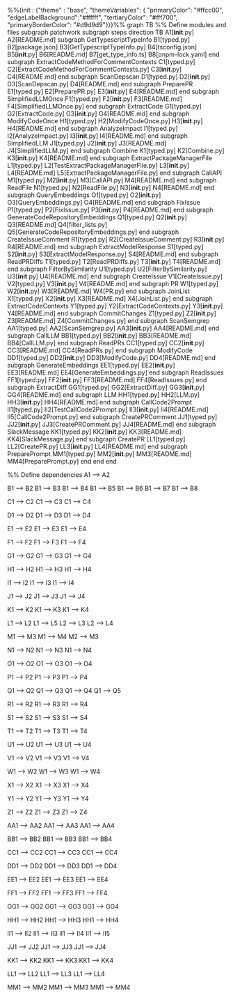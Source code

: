 %%{init : {"theme" : "base", "themeVariables": { "primaryColor": "#ffcc00", "edgeLabelBackground":"#ffffff", "tertiaryColor": "#fff700", "primaryBorderColor": "#d9d9d9"}}}%%
graph TB
  %% Define modules and files
  subgraph patchwork
    subgraph steps
      direction TB
      A1[__init__.py]
      A2[README.md]
      subgraph GetTypescriptTypeInfo
        B1[typed.py]
        B2[package.json]
        B3[GetTypescriptTypeInfo.py]
        B4[tsconfig.json]
        B5[__init__.py]
        B6[README.md]
        B7[get_type_info.ts]
        B8[pnpm-lock.yaml]
      end
      subgraph ExtractCodeMethodForCommentContexts
        C1[typed.py]
        C2[ExtractCodeMethodForCommentContexts.py]
        C3[__init__.py]
        C4[README.md]
      end
      subgraph ScanDepscan
        D1[typed.py]
        D2[__init__.py]
        D3[ScanDepscan.py]
        D4[README.md]
      end
      subgraph PreparePR
        E1[typed.py]
        E2[PreparePR.py]
        E3[__init__.py]
        E4[README.md]
      end
      subgraph SimplifiedLLMOnce
        F1[typed.py]
        F2[__init__.py]
        F3[README.md]
        F4[SimplifiedLLMOnce.py]
      end
      subgraph ExtractCode
        G1[typed.py]
        G2[ExtractCode.py]
        G3[__init__.py]
        G4[README.md]
      end
      subgraph ModifyCodeOnce
        H1[typed.py]
        H2[ModifyCodeOnce.py]
        H3[__init__.py]
        H4[README.md]
      end
      subgraph AnalyzeImpact
        I1[typed.py]
        I2[AnalyzeImpact.py]
        I3[__init__.py]
        I4[README.md]
      end
      subgraph SimplifiedLLM
        J1[typed.py]
        J2[__init__.py]
        J3[README.md]
        J4[SimplifiedLLM.py]
      end
      subgraph Combine
        K1[typed.py]
        K2[Combine.py]
        K3[__init__.py]
        K4[README.md]
      end
      subgraph ExtractPackageManagerFile
        L1[typed.py]
        L2[TestExtractPackageManagerFile.py]
        L3[__init__.py]
        L4[README.md]
        L5[ExtractPackageManagerFile.py]
      end
      subgraph CallAPI
        M1[typed.py]
        M2[__init__.py]
        M3[CallAPI.py]
        M4[README.md]
      end
      subgraph ReadFile
        N1[typed.py]
        N2[ReadFile.py]
        N3[__init__.py]
        N4[README.md]
      end
      subgraph QueryEmbeddings
        O1[typed.py]
        O2[__init__.py]
        O3[QueryEmbeddings.py]
        O4[README.md]
      end
      subgraph FixIssue
        P1[typed.py]
        P2[FixIssue.py]
        P3[__init__.py]
        P4[README.md]
      end
      subgraph GenerateCodeRepositoryEmbeddings
        Q1[typed.py]
        Q2[__init__.py]
        Q3[README.md]
        Q4[filter_lists.py]
        Q5[GenerateCodeRepositoryEmbeddings.py]
      end
      subgraph CreateIssueComment
        R1[typed.py]
        R2[CreateIssueComment.py]
        R3[__init__.py]
        R4[README.md]
      end
      subgraph ExtractModelResponse
        S1[typed.py]
        S2[__init__.py]
        S3[ExtractModelResponse.py]
        S4[README.md]
      end
      subgraph ReadPRDiffs
        T1[typed.py]
        T2[ReadPRDiffs.py]
        T3[__init__.py]
        T4[README.md]
      end
      subgraph FilterBySimilarity
        U1[typed.py]
        U2[FilterBySimilarity.py]
        U3[__init__.py]
        U4[README.md]
      end
      subgraph CreateIssue
        V1[CreateIssue.py]
        V2[typed.py]
        V3[__init__.py]
        V4[README.md]
      end
      subgraph PR
        W1[typed.py]
        W2[__init__.py]
        W3[README.md]
        W4[PR.py]
      end
      subgraph JoinList
        X1[typed.py]
        X2[__init__.py]
        X3[README.md]
        X4[JoinList.py]
      end
      subgraph ExtractCodeContexts
        Y1[typed.py]
        Y2[ExtractCodeContexts.py]
        Y3[__init__.py]
        Y4[README.md]
      end
      subgraph CommitChanges
        Z1[typed.py]
        Z2[__init__.py]
        Z3[README.md]
        Z4[CommitChanges.py]
      end
      subgraph ScanSemgrep
        AA1[typed.py]
        AA2[ScanSemgrep.py]
        AA3[__init__.py]
        AA4[README.md]
      end
      subgraph CallLLM
        BB1[typed.py]
        BB2[__init__.py]
        BB3[README.md]
        BB4[CallLLM.py]
      end
      subgraph ReadPRs
        CC1[typed.py]
        CC2[__init__.py]
        CC3[README.md]
        CC4[ReadPRs.py]
      end
      subgraph ModifyCode
        DD1[typed.py]
        DD2[__init__.py]
        DD3[ModifyCode.py]
        DD4[README.md]
      end
      subgraph GenerateEmbeddings
        EE1[typed.py]
        EE2[__init__.py]
        EE3[README.md]
        EE4[GenerateEmbeddings.py]
      end
      subgraph ReadIssues
        FF1[typed.py]
        FF2[__init__.py]
        FF3[README.md]
        FF4[ReadIssues.py]
      end
      subgraph ExtractDiff
        GG1[typed.py]
        GG2[ExtractDiff.py]
        GG3[__init__.py]
        GG4[README.md]
      end
      subgraph LLM
        HH1[typed.py]
        HH2[LLM.py]
        HH3[__init__.py]
        HH4[README.md]
      end
      subgraph CallCode2Prompt
        II1[typed.py]
        II2[TestCallCode2Prompt.py]
        II3[__init__.py]
        II4[README.md]
        II5[CallCode2Prompt.py]
      end
      subgraph CreatePRComment
        JJ1[typed.py]
        JJ2[__init__.py]
        JJ3[CreatePRComment.py]
        JJ4[README.md]
      end
      subgraph SlackMessage
        KK1[typed.py]
        KK2[__init__.py]
        KK3[README.md]
        KK4[SlackMessage.py]
      end
      subgraph CreatePR
        LL1[typed.py]
        LL2[CreatePR.py]
        LL3[__init__.py]
        LL4[README.md]
      end
      subgraph PreparePrompt
        MM1[typed.py]
        MM2[__init__.py]
        MM3[README.md]
        MM4[PreparePrompt.py]
      end
    end
  end

  %% Define dependencies
  A1 --> A2

  B1 --> B2
  B1 --> B3
  B1 --> B4
  B1 --> B5
  B1 --> B6
  B1 --> B7
  B1 --> B8

  C1 --> C2
  C1 --> C3
  C1 --> C4

  D1 --> D2
  D1 --> D3
  D1 --> D4

  E1 --> E2
  E1 --> E3
  E1 --> E4

  F1 --> F2
  F1 --> F3
  F1 --> F4

  G1 --> G2
  G1 --> G3
  G1 --> G4

  H1 --> H2
  H1 --> H3
  H1 --> H4

  I1 --> I2
  I1 --> I3
  I1 --> I4

  J1 --> J2
  J1 --> J3
  J1 --> J4

  K1 --> K2
  K1 --> K3
  K1 --> K4

  L1 --> L2
  L1 --> L5
  L2 --> L3
  L2 --> L4

  M1 --> M3
  M1 --> M4
  M2 --> M3

  N1 --> N2
  N1 --> N3
  N1 --> N4

  O1 --> O2
  O1 --> O3
  O1 --> O4

  P1 --> P2
  P1 --> P3
  P1 --> P4

  Q1 --> Q2
  Q1 --> Q3
  Q1 --> Q4
  Q1 --> Q5

  R1 --> R2
  R1 --> R3
  R1 --> R4

  S1 --> S2
  S1 --> S3
  S1 --> S4

  T1 --> T2
  T1 --> T3
  T1 --> T4

  U1 --> U2
  U1 --> U3
  U1 --> U4

  V1 --> V2
  V1 --> V3
  V1 --> V4

  W1 --> W2
  W1 --> W3
  W1 --> W4

  X1 --> X2
  X1 --> X3
  X1 --> X4

  Y1 --> Y2
  Y1 --> Y3
  Y1 --> Y4

  Z1 --> Z2
  Z1 --> Z3
  Z1 --> Z4

  AA1 --> AA2
  AA1 --> AA3
  AA1 --> AA4

  BB1 --> BB2
  BB1 --> BB3
  BB1 --> BB4

  CC1 --> CC2
  CC1 --> CC3
  CC1 --> CC4

  DD1 --> DD2
  DD1 --> DD3
  DD1 --> DD4

  EE1 --> EE2
  EE1 --> EE3
  EE1 --> EE4

  FF1 --> FF2
  FF1 --> FF3
  FF1 --> FF4

  GG1 --> GG2
  GG1 --> GG3
  GG1 --> GG4

  HH1 --> HH2
  HH1 --> HH3
  HH1 --> HH4

  II1 --> II2
  II1 --> II3
  II1 --> II4
  II1 --> II5

  JJ1 --> JJ2
  JJ1 --> JJ3
  JJ1 --> JJ4

  KK1 --> KK2
  KK1 --> KK3
  KK1 --> KK4

  LL1 --> LL2
  LL1 --> LL3
  LL1 --> LL4

  MM1 --> MM2
  MM1 --> MM3
  MM1 --> MM4
